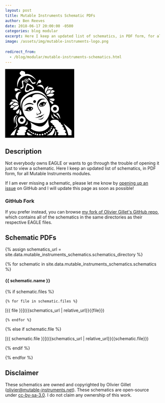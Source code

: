 ```yaml
---
layout: post
title: Mutable Instruments Schematic PDFs
author: Ben Reeves
date: 2018-06-17 20:00:00 -0500
categories: blog modular
excerpt: Here I keep an updated list of schematics, in PDF form, for all Mutable Instruments modules.
image: /assets/img/mutable-instruments-logo.png

redirect_from:
  - /blog/modular/mutable-instruments-schematics.html
---
```


![Mutable Instruments logo](/assets/img/mutable-instruments-logo.png)

## Description

Not everybody owns EAGLE or wants to go through the trouble of opening it just to view a schematic. Here I keep an updated list of schematics, in PDF form, for all Mutable Instruments modules.

If I am ever missing a schematic, please let me know by [opening up an issue]({{site.repository}}/issues) on GitHub and I will update this page as soon as possible!

### GitHub Fork

If you prefer instead, you can browse [my fork of Olivier Gillet's GitHub repo](https://github.com/BGR360/eurorack), which contains all of the schematics in the same directories as their respective EAGLE files.

## Schematic PDFs

{% assign schematics_url = site.data.mutable_instruments_schematics.schematics_directory %}

{% for schematic in site.data.mutable_instruments_schematics.schematics %}

#### {{ schematic.name }}
  
  {% if schematic.files %}

    {% for file in schematic.files %}

[{{ file }}]({{schematics_url | relative_url}}{{file}})

    {% endfor %}
  
  {% else if schematic.file %}

[{{ schematic.file }}]({{schematics_url | relative_url}}{{schematic.file}})

  {% endif %}

{% endfor %}

## Disclaimer

These schematics are owned and copyrighted by Olivier Gillet ([olivier@mutable-instruments.net](mailto:olivier@mutable-instruments.net)). These schematics are open-source under [cc-by-sa-3.0](https://creativecommons.org/licenses/by-sa/3.0/). I do not claim any ownership of this work.
